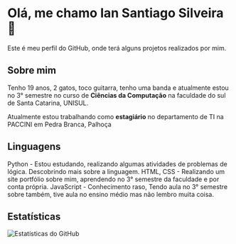 # Olá, me chamo Ian Santiago Silveira 🤟

Este é meu perfil do GitHub, onde terá alguns projetos realizados por mim.

## Sobre mim

Tenho 19 anos, 2 gatos, toco guitarra, tenho uma banda e atualmente estou no 3° semestre no curso de **Ciências da Computação** na faculdade do sul de Santa Catarina, UNISUL.

Atualmente estou trabalhando como **estagiário** no departamento de TI na PACCINI em Pedra Branca, Palhoça

## Linguagens

Python - Estou estudando, realizando algumas atividades de problemas de lógica. Descobrindo mais sobre a linguagem.
HTML, CSS - Realizando um site portfólio sobre mim, aprendendo no 3° semestre da faculdade e por conta própria.
JavaScript - Conhecimento raso, Tendo aula no 3° semestre sobre também, tive aula no ensino médio mas não lembro muita coisa.

## Estatísticas

![Estatísticas do GitHub](https://github-readme-stats.vercel.app/api?username=SantiagoIanSO&show_icons=true&theme=pokedex&count_private=true&hide=prs)
